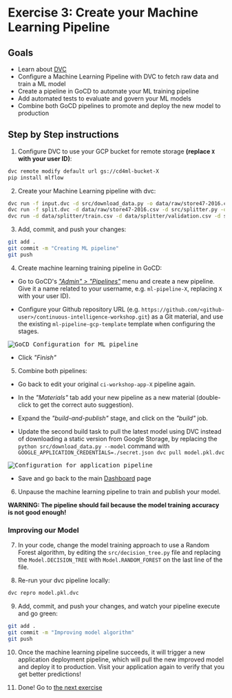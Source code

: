 # Exercise 3: Create your Machine Learning Pipeline

## Goals

* Learn about [DVC](https://dvc.org/)
* Configure a Machine Learning Pipeline with DVC to fetch raw data and train a
ML model
* Create a pipeline in GoCD to automate your ML training pipeline
* Add automated tests to evaluate and govern your ML models
* Combine both GoCD pipelines to promote and deploy the new model to production

## Step by Step instructions

1. Configure DVC to use your GCP bucket for remote storage **(replace `X` with
  your user ID)**:
```bash
dvc remote modify default url gs://cd4ml-bucket-X
pip install mlflow
```

2. Create your Machine Learning pipeline with dvc:
```bash
dvc run -f input.dvc -d src/download_data.py -o data/raw/store47-2016.csv python src/download_data.py
dvc run -f split.dvc -d data/raw/store47-2016.csv -d src/splitter.py -o data/splitter/train.csv -o data/splitter/validation.csv python src/splitter.py
dvc run -d data/splitter/train.csv -d data/splitter/validation.csv -d src/decision_tree.py -o data/decision_tree/model.pkl -M results/metrics.json python src/decision_tree.py
```

3. Add, commit, and push your changes:
```bash
git add .
git commit -m "Creating ML pipeline"
git push
```

4. Create machine learning training pipeline in GoCD:

  * Go to GoCD's [*"Admin" > "Pipelines"*](http://gocd.cd4ml.net/go/admin/pipelines)
  menu and create a new pipeline. Give it a name related to your username, e.g.
  `ml-pipeline-X`, replacing `X` with your user ID).

  * Configure your Github repository URL (e.g. `https://github.com/<github-user>/continuous-intelligence-workshop.git`) as a Git material, and use the
  existing `ml-pipeline-gcp-template` template when configuring the stages.

  <kbd>![GoCD Configuration for ML pipeline](./images/3-ml-pipeline.png)</kbd>

  * Click *"Finish"*

5. Combine both pipelines:

  * Go back to edit your original `ci-workshop-app-X` pipeline again.

  * In the *"Materials"* tab add your new pipeline as a new material
  (double-click to get the correct auto suggestion).

  * Expand the *"build-and-publish"* stage, and click on the *"build"* job.

  * Update the second build task to pull the latest model using DVC instead of downloading a static version from Google Storage, by replacing the
  `python src/download_data.py --model` command with
  `GOOGLE_APPLICATION_CREDENTIALS=./secret.json dvc pull model.pkl.dvc`

  <kbd>![Configuration for application pipeline](./images/3-app-pipeline.png)</kbd>

  * Save and go back to the main [Dashboard](http://gocd.cd4ml.net) page

6. Unpause the machine learning pipeline to train and publish your model.

**WARNING: The pipeline should fail because the model training accuracy is not
good enough!**

### Improving our Model

7. In your code, change the model training approach to use a Random Forest
algorithm, by editing the `src/decision_tree.py` file and replacing the `Model.DECISION_TREE` with `Model.RANDOM_FOREST` on the last line of the file.

8. Re-run your dvc pipeline locally:
```bash
dvc repro model.pkl.dvc
```

9. Add, commit, and push your changes, and watch your pipeline execute and go
green:
```bash
git add .
git commit -m "Improving model algorithm"
git push
```

10. Once the machine learning pipeline succeeds, it will trigger a new
application deployment pipeline, which will pull the new improved model and
deploy it to production. Visit your application again to verify that you get
better predictions!

11. Done! Go to [the next exercise](./4-tracking-experiments.md)
